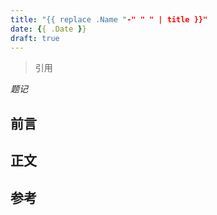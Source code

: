 ```yaml
---
title: "{{ replace .Name "-" " " | title }}"
date: {{ .Date }}
draft: true
---
```


> 引用

_题记_
<!--more-->
## 前言
## 正文
## 参考